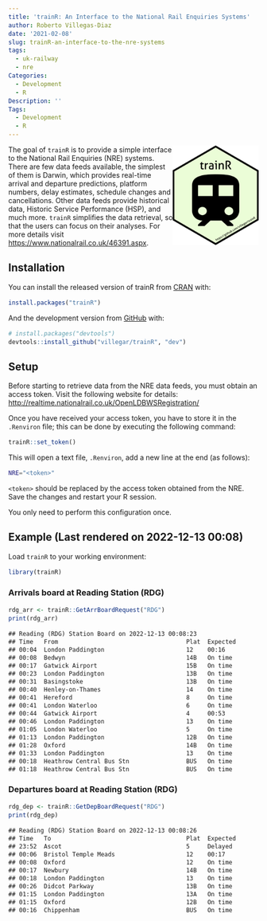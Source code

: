 ```yaml
---
title: 'trainR: An Interface to the National Rail Enquiries Systems'
author: Roberto Villegas-Diaz
date: '2021-02-08'
slug: trainR-an-interface-to-the-nre-systems
tags:
  - uk-railway
  - nre
Categories:
  - Development
  - R
Description: ''
Tags:
  - Development
  - R
---
```


<img src="https://raw.githubusercontent.com/villegar/trainR/main/inst/images/logo.png" alt="logo" align="right" height=200px/>

The goal of `trainR` is to provide a simple interface to the 
National Rail Enquiries (NRE) systems. There are few data feeds 
available, the simplest of them is Darwin, which provides real-time 
arrival and departure predictions, platform numbers, delay estimates, 
schedule changes and cancellations. Other data feeds provide historical 
data, Historic Service Performance (HSP), and much more. `trainR` 
simplifies the data retrieval, so that the users can focus on their 
analyses. For more details visit 
https://www.nationalrail.co.uk/46391.aspx.

## Installation

You can install the released version of trainR from [CRAN](https://CRAN.R-project.org) with:

``` r
install.packages("trainR")
```

And the development version from [GitHub](https://github.com/) with:

``` r
# install.packages("devtools")
devtools::install_github("villegar/trainR", "dev")
```

## Setup
Before starting to retrieve data from the NRE data feeds, you must obtain an access token. 
Visit the following website for details: http://realtime.nationalrail.co.uk/OpenLDBWSRegistration/

Once you have received your access token, you have to store it in the `.Renviron` file; this can be 
done by executing the following command:


```r
trainR::set_token()
```

This will open a text file, `.Renviron`, add a new line at the end (as follows):

```bash
NRE="<token>"
```

`<token>` should be replaced by the access token obtained from the NRE. Save the changes and restart 
your R session.

You only need to perform this configuration once.

## Example (Last rendered on 2022-12-13 00:08)

Load `trainR` to your working environment:

```r
library(trainR)
```

### Arrivals board at Reading Station (RDG)


```r
rdg_arr <- trainR::GetArrBoardRequest("RDG")
print(rdg_arr)
```

```
## Reading (RDG) Station Board on 2022-12-13 00:08:23
## Time   From                                    Plat  Expected
## 00:04  London Paddington                       12    00:16
## 00:08  Bedwyn                                  14B   On time
## 00:17  Gatwick Airport                         15B   On time
## 00:23  London Paddington                       13B   On time
## 00:31  Basingstoke                             13B   On time
## 00:40  Henley-on-Thames                        14    On time
## 00:41  Hereford                                8     On time
## 00:41  London Waterloo                         6     On time
## 00:44  Gatwick Airport                         4     00:53
## 00:46  London Paddington                       13    On time
## 01:05  London Waterloo                         5     On time
## 01:13  London Paddington                       12B   On time
## 01:28  Oxford                                  14B   On time
## 01:33  London Paddington                       13    On time
## 00:18  Heathrow Central Bus Stn                BUS   On time
## 01:18  Heathrow Central Bus Stn                BUS   On time
```

### Departures board at Reading Station (RDG)


```r
rdg_dep <- trainR::GetDepBoardRequest("RDG")
print(rdg_dep)
```

```
## Reading (RDG) Station Board on 2022-12-13 00:08:26
## Time   To                                      Plat  Expected
## 23:52  Ascot                                   5     Delayed
## 00:06  Bristol Temple Meads                    12    00:17
## 00:08  Oxford                                  12    On time
## 00:17  Newbury                                 14B   On time
## 00:18  London Paddington                       13    On time
## 00:26  Didcot Parkway                          13B   On time
## 01:15  London Paddington                       13A   On time
## 01:15  Oxford                                  12B   On time
## 00:16  Chippenham                              BUS   On time
```
